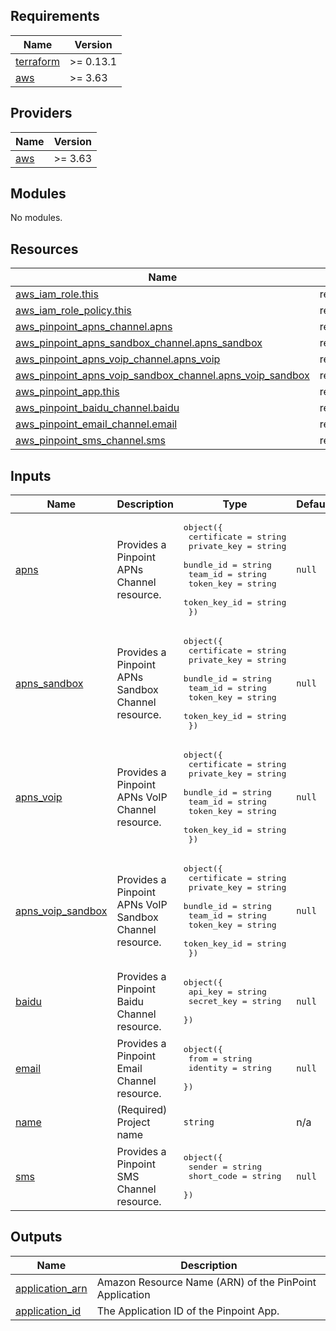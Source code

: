 <!-- BEGIN_TF_DOCS -->
## Requirements

| Name | Version |
|------|---------|
| <a name="requirement_terraform"></a> [terraform](#requirement\_terraform) | >= 0.13.1 |
| <a name="requirement_aws"></a> [aws](#requirement\_aws) | >= 3.63 |

## Providers

| Name | Version |
|------|---------|
| <a name="provider_aws"></a> [aws](#provider\_aws) | >= 3.63 |

## Modules

No modules.

## Resources

| Name | Type |
|------|------|
| [aws_iam_role.this](https://registry.terraform.io/providers/hashicorp/aws/latest/docs/resources/iam_role) | resource |
| [aws_iam_role_policy.this](https://registry.terraform.io/providers/hashicorp/aws/latest/docs/resources/iam_role_policy) | resource |
| [aws_pinpoint_apns_channel.apns](https://registry.terraform.io/providers/hashicorp/aws/latest/docs/resources/pinpoint_apns_channel) | resource |
| [aws_pinpoint_apns_sandbox_channel.apns_sandbox](https://registry.terraform.io/providers/hashicorp/aws/latest/docs/resources/pinpoint_apns_sandbox_channel) | resource |
| [aws_pinpoint_apns_voip_channel.apns_voip](https://registry.terraform.io/providers/hashicorp/aws/latest/docs/resources/pinpoint_apns_voip_channel) | resource |
| [aws_pinpoint_apns_voip_sandbox_channel.apns_voip_sandbox](https://registry.terraform.io/providers/hashicorp/aws/latest/docs/resources/pinpoint_apns_voip_sandbox_channel) | resource |
| [aws_pinpoint_app.this](https://registry.terraform.io/providers/hashicorp/aws/latest/docs/resources/pinpoint_app) | resource |
| [aws_pinpoint_baidu_channel.baidu](https://registry.terraform.io/providers/hashicorp/aws/latest/docs/resources/pinpoint_baidu_channel) | resource |
| [aws_pinpoint_email_channel.email](https://registry.terraform.io/providers/hashicorp/aws/latest/docs/resources/pinpoint_email_channel) | resource |
| [aws_pinpoint_sms_channel.sms](https://registry.terraform.io/providers/hashicorp/aws/latest/docs/resources/pinpoint_sms_channel) | resource |

## Inputs

| Name | Description | Type | Default | Required |
|------|-------------|------|---------|:--------:|
| <a name="input_apns"></a> [apns](#input\_apns) | Provides a Pinpoint APNs Channel resource. | <pre>object({<br>    certificate  = string<br>    private_key  = string<br>    bundle_id    = string<br>    team_id      = string<br>    token_key    = string<br>    token_key_id = string<br>  })</pre> | `null` | no |
| <a name="input_apns_sandbox"></a> [apns\_sandbox](#input\_apns\_sandbox) | Provides a Pinpoint APNs Sandbox Channel resource. | <pre>object({<br>    certificate  = string<br>    private_key  = string<br>    bundle_id    = string<br>    team_id      = string<br>    token_key    = string<br>    token_key_id = string<br>  })</pre> | `null` | no |
| <a name="input_apns_voip"></a> [apns\_voip](#input\_apns\_voip) | Provides a Pinpoint APNs VoIP Channel resource. | <pre>object({<br>    certificate  = string<br>    private_key  = string<br>    bundle_id    = string<br>    team_id      = string<br>    token_key    = string<br>    token_key_id = string<br>  })</pre> | `null` | no |
| <a name="input_apns_voip_sandbox"></a> [apns\_voip\_sandbox](#input\_apns\_voip\_sandbox) | Provides a Pinpoint APNs VoIP Sandbox Channel resource. | <pre>object({<br>    certificate  = string<br>    private_key  = string<br>    bundle_id    = string<br>    team_id      = string<br>    token_key    = string<br>    token_key_id = string<br>  })</pre> | `null` | no |
| <a name="input_baidu"></a> [baidu](#input\_baidu) | Provides a Pinpoint Baidu Channel resource. | <pre>object({<br>    api_key    = string<br>    secret_key = string<br>  })</pre> | `null` | no |
| <a name="input_email"></a> [email](#input\_email) | Provides a Pinpoint Email Channel resource. | <pre>object({<br>    from     = string<br>    identity = string<br>  })</pre> | `null` | no |
| <a name="input_name"></a> [name](#input\_name) | (Required) Project name | `string` | n/a | yes |
| <a name="input_sms"></a> [sms](#input\_sms) | Provides a Pinpoint SMS Channel resource. | <pre>object({<br>    sender     = string<br>    short_code = string<br>  })</pre> | `null` | no |

## Outputs

| Name | Description |
|------|-------------|
| <a name="output_application_arn"></a> [application\_arn](#output\_application\_arn) | Amazon Resource Name (ARN) of the PinPoint Application |
| <a name="output_application_id"></a> [application\_id](#output\_application\_id) | The Application ID of the Pinpoint App. |
<!-- END_TF_DOCS -->